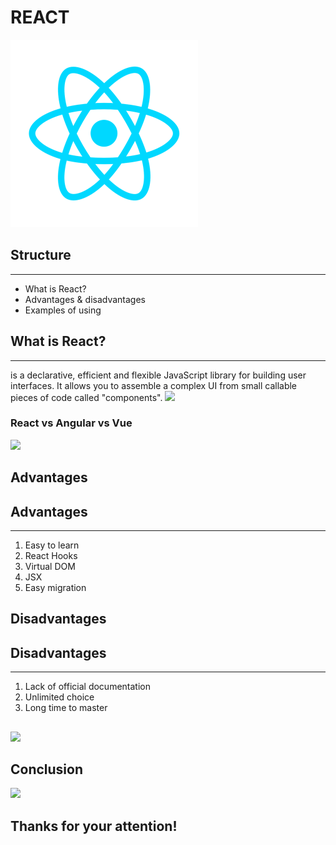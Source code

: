 # REACT
![](images/logo.png)

## Structure
-------------------------
- What is React?
- Advantages & disadvantages
- Examples of using

## What is React?
***
is a declarative, efficient and flexible JavaScript library for building user interfaces. It allows you to assemble a complex UI from small callable pieces of code called "components".
![](https://miro.medium.com/max/2724/1*lr-oO7eEjVAsompNFxcVJA.png)

### React vs Angular vs Vue
![](https://badcode.ru/content/images/2020/02/0_K3TkBB9HuzP1GG9o.png)

## Advantages

## Advantages
***
1. Easy to learn
2. React Hooks
3. Virtual DOM
4. JSX
5. Easy migration

## Disadvantages

## Disadvantages
***
1. Lack of official documentation
2. Unlimited choice
3. Long time to master

## 
![](https://cdn.lynda.com/course/2833017/2833017-637418913745213975-16x9.jpg)

## Conclusion
![](https://tsh.io/wp-content/uploads/2019/12/react-meme1_.png)

## Thanks for your attention!